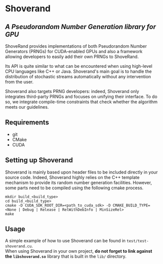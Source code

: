 # Shoverand #

## *A Pseudorandom Number Generation library for GPU* ##

ShoveRand provides implementations of both Pseudorandom Number Generators (PRNGs) for CUDA-enabled GPUs and also a framework allowing developers to easily add their own PRNGs to ShoveRand.

Its API is quite similar to what can be encountered when using high-level CPU languages like C++ or Java. Shoverand's main goal is to handle the distribution of stochastic streams automatically without any intervention from the user.

Shoverand also targets PRNG developers: indeed, Shoverand only integrates third-party PRNGs and focuses on unifying their interface. To do so, we integrate compile-time constraints that check whether the algorithm meets our guidelines.

## Requirements ##
  * git
  * CMake
  * CUDA

## Setting up Shoverand ##

Shoverand is mainly based upon header files to be included directly in your source code. Indeed, Shoverand highly relies on
the C++ template mechanism to provide its random number generation facilities. However, some parts need to be compiled using the
following cmake process.

    mkdir build_<build_type>
    cd build_<build_type>
    cmake -D CUDA_SDK_ROOT_DIR=<path_to_cuda_sdk> -D CMAKE_BUILD_TYPE=<None | Debug | Release | RelWithDebInfo | MinSizeRel>
    make

## Usage ##

A simple example of how to use Shoverand can be found in `test/test-shoverand.cu`.  
When using Shoverand in your own project, **do not forget to link against the `libshoverand.so`** library that is built in the `lib/` directory.
